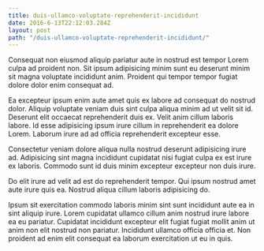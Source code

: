 ```yaml
---
title: duis-ullamco-voluptate-reprehenderit-incididunt
date: 2016-6-13T22:12:03.284Z
layout: post
path: "/duis-ullamco-voluptate-reprehenderit-incididunt/"
---
```


Consequat non eiusmod aliquip pariatur aute in nostrud est tempor Lorem culpa ad proident non. Sit ipsum adipisicing minim sunt eu deserunt minim sit magna voluptate incididunt anim. Proident qui tempor tempor fugiat dolore dolor enim consequat ad.

Ea excepteur ipsum enim aute amet quis ex labore ad consequat do nostrud dolor. Aliquip voluptate veniam duis sint culpa aliqua minim ad ut velit sit id. Deserunt elit occaecat reprehenderit duis ex. Velit anim cillum laboris labore. Id esse adipisicing ipsum irure cillum in reprehenderit ea dolore Lorem. Laborum irure ad ad officia reprehenderit excepteur esse.

Consectetur veniam dolore aliqua nulla nostrud deserunt adipisicing irure ad. Adipisicing sint magna incididunt cupidatat nisi fugiat culpa ex est irure ex laboris. Commodo sunt id duis minim excepteur excepteur non duis irure.

Do elit irure ad velit ad est do reprehenderit tempor. Qui ipsum nostrud amet aute irure quis ea. Nostrud aliqua cillum laboris adipisicing do.

Ipsum sit exercitation commodo laboris minim sint sunt incididunt aute ea in sint aliquip irure. Lorem cupidatat ullamco cillum anim nostrud irure labore ea eu pariatur. Cupidatat incididunt excepteur elit fugiat fugiat mollit anim ut anim non elit nostrud non pariatur. Incididunt ullamco officia officia et. Non proident ad enim elit consequat ea laborum exercitation ut eu in quis.